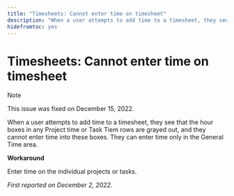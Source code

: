 ```yaml
---
title: "Timesheets: Cannot enter time on timesheet"
description: "When a user attempts to add time to a timesheet, they see that the hour boxes in any Project time or Task Tiem rows are grayed out, and they cannot enter time into these boxes. They can enter time only in the General Time area."
hidefromtoc: yes
---
```


# Timesheets: Cannot enter time on timesheet

>[!NOTE]
>
>This issue was fixed on December 15, 2022.

When a user attempts to add time to a timesheet, they see that the hour boxes in any Project time or Task Tiem rows are grayed out, and they cannot enter time into these boxes. They can enter time only in the General Time area.

**Workaround**

Enter time on the individual projects or tasks.

_First reported on December 2, 2022._

